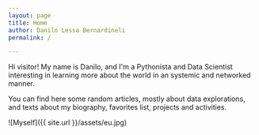 ```yaml
---
layout: page
title: Home
author: Danilo Lessa Bernardineli
permalink: /

---
```



Hi visitor! My name is Danilo, and I'm a Pythonista and Data Scientist interesting in learning more about the world in an systemic and networked manner.

You can find here some random articles, mostly about data explorations, and texts about my biography, favorites list, projects and activities.

![Myself]({{ site.url }}/assets/eu.jpg)

